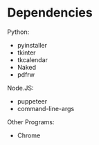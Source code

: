 # Dependencies

Python:
 - pyinstaller
 - tkinter
 - tkcalendar
 - Naked
 - pdfrw

Node.JS:
 - puppeteer
 - command-line-args

Other Programs:
 - Chrome

